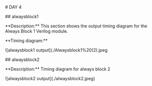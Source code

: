 \# DAY 4



\## alwaysblock1



\*\*Description:\*\* This section shows the output timing diagram for the Always Block 1 Verilog module.



\*\*Timing diagram:\*\*



!\[alwaysblock1 output](./Alwaysblock1%20(2).jpeg





\## alwaysblock2

\*\*Description:\*\* Timing diagram for always block 2

!\[alwaysblock2 output](./alwaysblock2.jpeg)

